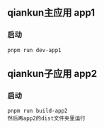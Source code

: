 <!--
 * @Description:   
 * @Author: YangJianFei
 * @Date: 2023-04-20 14:38:37
 * @LastEditTime: 2023-04-20 14:40:25
 * @LastEditors: YangJianFei
 * @FilePath: \monorepo-demo\README.md
-->
## qiankun主应用 app1

### 启动 
```
pnpm run dev-app1
```

## qiankun子应用 app2

### 启动 
```
pnpm run build-app2
然后再app2的dist文件夹里运行
```


